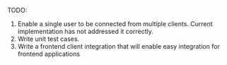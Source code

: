TODO:

1. Enable a single user to be connected from multiple clients. Current implementation has not addressed it correctly.
2. Write unit test cases.
3. Write a frontend client integration that will enable easy integration for frontend applications
